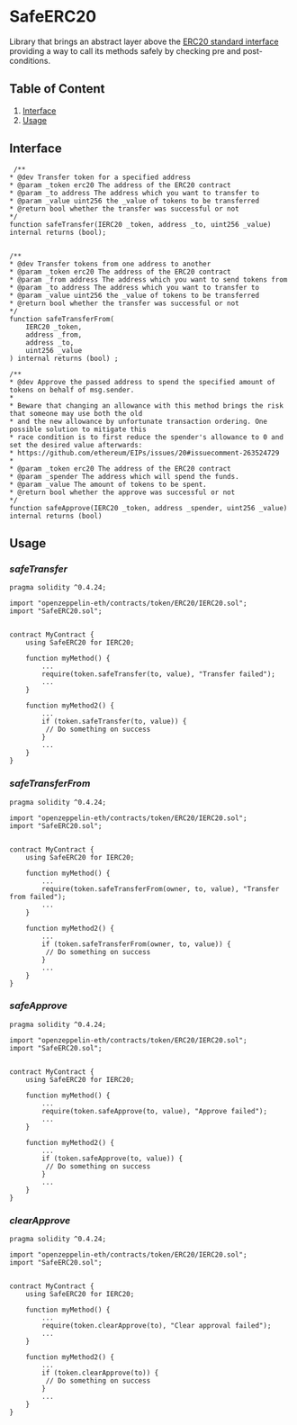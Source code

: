 # SafeERC20

Library that brings an abstract layer above the [ERC20 standard interface](https://github.com/OpenZeppelin/openzeppelin-eth/blob/master/contracts/token/ERC20/IERC20.sol) providing a way to call its methods safely by checking pre and post-conditions.

## Table of Content

1. [Interface](https://github.com/nachomazzara/SafeERC20/blob/master/README.md#interface)
2. [Usage](https://github.com/nachomazzara/SafeERC20/blob/master/README.md#usage)

## Interface

```solidity
 /**
* @dev Transfer token for a specified address
* @param _token erc20 The address of the ERC20 contract
* @param _to address The address which you want to transfer to
* @param _value uint256 the _value of tokens to be transferred
* @return bool whether the transfer was successful or not
*/
function safeTransfer(IERC20 _token, address _to, uint256 _value) internal returns (bool);


/**
* @dev Transfer tokens from one address to another
* @param _token erc20 The address of the ERC20 contract
* @param _from address The address which you want to send tokens from
* @param _to address The address which you want to transfer to
* @param _value uint256 the _value of tokens to be transferred
* @return bool whether the transfer was successful or not
*/
function safeTransferFrom(
    IERC20 _token,
    address _from,
    address _to,
    uint256 _value
) internal returns (bool) ;

/**
* @dev Approve the passed address to spend the specified amount of tokens on behalf of msg.sender.
*
* Beware that changing an allowance with this method brings the risk that someone may use both the old
* and the new allowance by unfortunate transaction ordering. One possible solution to mitigate this
* race condition is to first reduce the spender's allowance to 0 and set the desired value afterwards:
* https://github.com/ethereum/EIPs/issues/20#issuecomment-263524729
*
* @param _token erc20 The address of the ERC20 contract
* @param _spender The address which will spend the funds.
* @param _value The amount of tokens to be spent.
* @return bool whether the approve was successful or not
*/
function safeApprove(IERC20 _token, address _spender, uint256 _value) internal returns (bool)
```

## Usage

### _safeTransfer_

```solidity
pragma solidity ^0.4.24;

import "openzeppelin-eth/contracts/token/ERC20/IERC20.sol";
import "SafeERC20.sol";


contract MyContract {
    using SafeERC20 for IERC20;

    function myMethod() {
        ...
        require(token.safeTransfer(to, value), "Transfer failed");
        ...
    }

    function myMethod2() {
        ...
        if (token.safeTransfer(to, value)) {
         // Do something on success
        }
        ...
    }
}
```

### _safeTransferFrom_

```solidity
pragma solidity ^0.4.24;

import "openzeppelin-eth/contracts/token/ERC20/IERC20.sol";
import "SafeERC20.sol";


contract MyContract {
    using SafeERC20 for IERC20;

    function myMethod() {
        ...
        require(token.safeTransferFrom(owner, to, value), "Transfer from failed");
        ...
    }

    function myMethod2() {
        ...
        if (token.safeTransferFrom(owner, to, value)) {
         // Do something on success
        }
        ...
    }
}
```

### _safeApprove_

```solidity
pragma solidity ^0.4.24;

import "openzeppelin-eth/contracts/token/ERC20/IERC20.sol";
import "SafeERC20.sol";


contract MyContract {
    using SafeERC20 for IERC20;

    function myMethod() {
        ...
        require(token.safeApprove(to, value), "Approve failed");
        ...
    }

    function myMethod2() {
        ...
        if (token.safeApprove(to, value)) {
         // Do something on success
        }
        ...
    }
}
```

### _clearApprove_

```solidity
pragma solidity ^0.4.24;

import "openzeppelin-eth/contracts/token/ERC20/IERC20.sol";
import "SafeERC20.sol";


contract MyContract {
    using SafeERC20 for IERC20;

    function myMethod() {
        ...
        require(token.clearApprove(to), "Clear approval failed");
        ...
    }

    function myMethod2() {
        ...
        if (token.clearApprove(to)) {
         // Do something on success
        }
        ...
    }
}
```
